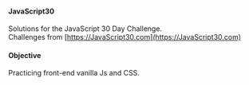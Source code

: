


#### JavaScript30

Solutions for the JavaScript 30 Day Challenge.  
Challenges from [https://JavaScript30.com](https://JavaScript30.com)

#### Objective
Practicing front-end vanilla Js and CSS.
